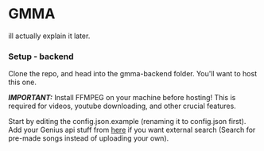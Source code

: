 # GMMA

ill actually explain it later.


### Setup - backend

Clone the repo, and head into the gmma-backend folder. You'll want to host this one.

***IMPORTANT:*** Install FFMPEG on your machine before hosting! This is required for videos, youtube downloading, and other crucial features.

Start by editing the config.json.example (renaming it to config.json first). Add your Genius api stuff from [here](https://genius.com/api-clients) if you want external search (Search for pre-made songs instead of uploading your own).